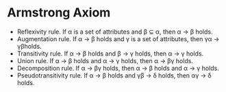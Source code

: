 # Armstrong Axiom
- Reflexivity rule. If α is a set of attributes and β ⊆ α, then α → β holds.
- Augmentation rule. If α → β holds and γ is a set of attributes, then γα → γβholds.
- Transitivity rule. If α → β holds and β → γ holds, then α → γ holds.
- Union rule. If α → β holds and α → γ holds, then α → βγ holds.
- Decomposition rule. If α → βγ holds, then α → β holds and α → γ holds.
- Pseudotransitivity rule. If α → β holds and γβ → δ holds, then αγ → δ holds.